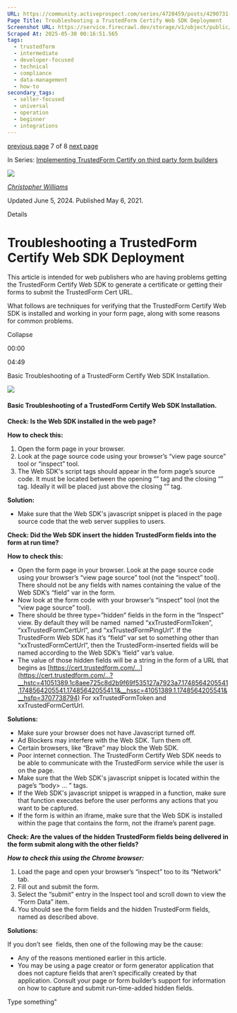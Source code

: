 ```yaml
---
URL: https://community.activeprospect.com/series/4720459/posts/4290731-troubleshooting-a-trustedform-certify-web-sdk-deployment
Page Title: Troubleshooting a TrustedForm Certify Web SDK Deployment
Screenshot URL: https://service.firecrawl.dev/storage/v1/object/public/media/screenshot-9b4da728-aa0c-4053-a015-d2275e91b4ec.png
Scraped At: 2025-05-30 00:16:51.565
tags:
  - trustedform
  - intermediate
  - developer-focused
  - technical
  - compliance
  - data-management
  - how-to
secondary_tags:
  - seller-focused
  - universal
  - operation
  - beginner
  - integrations
---
```


[previous page](https://community.activeprospect.com/series/4720459/posts/4383260-implementing-trustedform-on-wordpress-with-gravity-forms) 7 of 8 [next page](https://community.activeprospect.com/series/4720459/posts/4068064-form-formbuilder-landing-page-audit)

In Series: [Implementing TrustedForm Certify on third party form builders](https://community.activeprospect.com/series/4720459-implementing-trustedform-certify-on-third-party-form-builders)

[![](https://content2.bloomfire.com/avatars/users/1405246/thumb/thumbnail.png?f=1620827893&Expires=1748567774&Signature=WTTOqztRC7U-S55SOSIf9P3hqE6TNryUy3kqOV4rwBHGDb0Ckl8tieyFbTt9JkDhY5eT2-0nExUlIdUHmcbo~MLaS3OfaLy640OprXvFuAj8jiiiAKvuaNvNO~5TB5YvqgdhNVMxIEoumXqj0k4QPs~MzWZsTWVsufLlvfbmqiCJodrggo81OdQLyzMKVl3rcVUyhjdXKypx89V831oePVWQhGNETN6RZ96OOquiqMR7h2lXD4s7wxNUu2TgO8TUVHu65sI0F~1cswXJqCN9PzSusja9hm7~xyvDe~RncAW3QgSB9IO809B0dAFmhhUJzh-2tQ65jH3MfYLjgzSrzA__&Key-Pair-Id=APKAIDFCFZ2UHE5LPIUA)](https://community.activeprospect.com/memberships/7846678-christopher-williams)

[_Christopher Williams_](https://community.activeprospect.com/memberships/7846678-christopher-williams)

Updated June 5, 2024. Published May 6, 2021.

Details

# Troubleshooting a TrustedForm Certify Web SDK Deployment

This article is intended for web publishers who are having problems getting the TrustedForm Certify Web SDK to generate a certificate or getting their forms to submit the TrustedForm Cert URL.

What follows are techniques for verifying that the TrustedForm Certify Web SDK is installed and working in your form page, along with some reasons for common problems.

Collapse

00:00

04:49

Basic Troubleshooting of a TrustedForm Certify Web SDK Installation.

![](https://content2.bloomfire.com/thumbnails/contents/002/687/700/_270x180.png?f=1620754102&Expires=1748567804&Signature=ZLBEJCHHdpXMUqIedjNbKK3B5MKnPvdz9yZ1rVedsC78Joq-JgLs8lE4Vfd-g8Bomx5Tn0i0iZFjmy6Cpg1~KyH1CzWZMJLmvpevBuLig1BS7VcBDovJPcvxKIixZ6l3AsUmoe17DvHx6K7nAfb3i1UhDTCXYc9Eye8xx4fJT8a9yL41q9LKL9nZOA3HNdAvO5iMRHdx7q~FP3hAECmNcsR6mN1-e-jJBE3lIwzkzp1lVn0wgzBqvHYIpehZVEI4fpxG-2xzJfxrdAfl0AY97xLh-M5rZPbR6wOCF~G804XtNEH8m1w68qaC5pCCaxzOqOpaqNAF3BJ4UJoJ4HPbyQ__&Key-Pair-Id=APKAIDFCFZ2UHE5LPIUA)

#### Basic Troubleshooting of a TrustedForm Certify Web SDK Installation.

**Check: Is the Web SDK installed in the web page?**

**How to check this:**

1. Open the form page in your browser.
2. Look at the page source code using your browser’s “view page source” tool or “inspect” tool.
3. The Web SDK's script tags should appear in the form page’s source code. It must be located between the opening “<body>” tag and the closing “</body>” tag. Ideally it will be placed just above the closing “</body>” tag.


**Solution:**

- Make sure that the Web SDK's javascript snippet is placed in the page source code that the web server supplies to users.

**Check: Did the Web SDK insert the hidden TrustedForm fields into the form at run time?**

**How to check this:**

- Open the form page in your browser. Look at the page source code using your browser’s “view page source” tool (not the “inspect” tool). There should not be any fields with names containing the value of the Web SDK’s “field” var in the form.
- Now look at the form code with your browser’s “inspect” tool (not the “view page source” tool).
- There should be three type=”hidden” fields in the form in the “Inspect” view. By default they will be named  named “xxTrustedFormToken”, “xxTrustedFormCertUrl”, and “xxTrustedFormPingUrl”. If the TrustedForm Web SDK has it’s “field” var set to something other than “xxTrustedFormCertUrl”, then the TrustedForm-inserted fields will be named according to the Web SDK’s ‘field” var’s value.
- The value of those hidden fields will be a string in the form of a URL that begins as [https://cert.trustedform.com/...](https://cert.trustedform.com/...?__hstc=41051389.1c8aee725c8d2b9f69f535127a7923a7.1748564205541.1748564205541.1748564205541.1&__hssc=41051389.1.1748564205541&__hsfp=3707738794) For xxTrustedFormToken and xxTrustedFormCertUrl.


**Solutions:**

- Make sure your browser does not have Javascript turned off.
- Ad Blockers may interfere with the Web SDK. Turn them off.
- Certain browsers, like “Brave” may block the Web SDK.
- Poor internet connection. The TrustedForm Certify Web SDK needs to be able to communicate with the TrustedForm service while the user is on the page.
- Make sure that the Web SDK's javascript snippet is located within the page’s “body> … </body>” tags.
- If the Web SDK's javascript snippet is wrapped in a function, make sure that function executes before the user performs any actions that you want to be captured.
- If the form is within an iframe, make sure that the Web SDK is installed within the page that contains the form, not the iframe’s parent page.

**Check: Are the values of the hidden TrustedForm fields being delivered in the form submit along with the other fields?**

**_How to check this using the Chrome browser:_**

1. Load the page and open your browser’s “inspect” too to its “Network” tab.
2. Fill out and submit the form.
3. Select the “submit” entry in the Inspect tool and scroll down to view the “Form Data” item.
4. You should see the form fields and the hidden TrustedForm fields, named as described above.


**Solutions:**

If you don’t see  fields, then one of the following may be the cause:

- Any of the reasons mentioned earlier in this article.
- You may be using a page creator or form generator application that does not capture fields that aren’t specifically created by that application. Consult your page or form builder’s support for information on how to capture and submit run-time-added hidden fields.

Type something"

